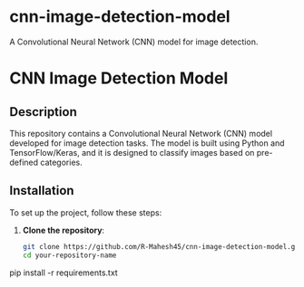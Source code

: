 # cnn-image-detection-model
A Convolutional Neural Network (CNN) model for image detection.
# CNN Image Detection Model

## Description
This repository contains a Convolutional Neural Network (CNN) model developed for image detection tasks. The model is built using Python and TensorFlow/Keras, and it is designed to classify images based on pre-defined categories.

## Installation
To set up the project, follow these steps:

1. **Clone the repository**:
   ```bash
   git clone https://github.com/R-Mahesh45/cnn-image-detection-model.git
   cd your-repository-name
pip install -r requirements.txt


